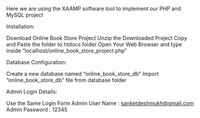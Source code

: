Here we are using the XAAMP software tool to implement our PHP and MySQL project


Installation:

Download Online Book Store Project
Unzip the Downloaded Project
Copy and Paste the folder to htdocs folder
Open Your Web Browser and type inside “localhost/online_book_store_project.php”

Database Configuration:

Create a new database named “online_book_store_db”
Import “online_book_store_db” file from database folder

Admin Login Details:

Use the Same Login Form
Admin User Name : sanketdeshmukh@gmail.com
Admin Password : 12345

